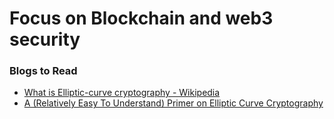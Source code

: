 # Focus on Blockchain and web3 security 

### Blogs to Read

- [ What is Elliptic-curve cryptography - Wikipedia ](https://en.m.wikipedia.org/wiki/Elliptic-curve_cryptography)
- [ A (Relatively Easy To Understand) Primer on Elliptic Curve Cryptography ](https://blog.cloudflare.com/a-relatively-easy-to-understand-primer-on-elliptic-curve-cryptography/)


